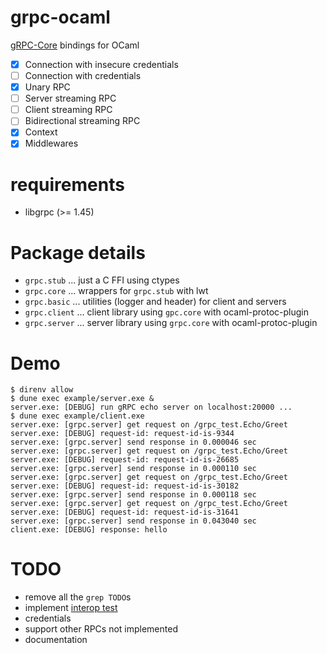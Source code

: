 grpc-ocaml
===

[gRPC-Core](https://github.com/grpc/grpc) bindings for OCaml

- [x] Connection with insecure credentials
- [ ] Connection with credentials
- [x] Unary RPC
- [ ] Server streaming RPC
- [ ] Client streaming RPC
- [ ] Bidirectional streaming RPC
- [x] Context
- [x] Middlewares

# requirements
- libgrpc (>= 1.45)

# Package details
- `grpc.stub` ... just a C FFI using ctypes
- `grpc.core` ... wrappers for `grpc.stub` with lwt
- `grpc.basic` ... utilities (logger and header) for client and servers
- `grpc.client` ... client library using `gpc.core` with ocaml-protoc-plugin
- `grpc.server` ... server library using `grpc.core` with ocaml-protoc-plugin

# Demo
```shell
$ direnv allow
$ dune exec example/server.exe &
server.exe: [DEBUG] run gRPC echo server on localhost:20000 ...
$ dune exec example/client.exe
server.exe: [grpc.server] get request on /grpc_test.Echo/Greet
server.exe: [DEBUG] request-id: request-id-is-9344
server.exe: [grpc.server] send response in 0.000046 sec
server.exe: [grpc.server] get request on /grpc_test.Echo/Greet
server.exe: [DEBUG] request-id: request-id-is-26685
server.exe: [grpc.server] send response in 0.000110 sec
server.exe: [grpc.server] get request on /grpc_test.Echo/Greet
server.exe: [DEBUG] request-id: request-id-is-30182
server.exe: [grpc.server] send response in 0.000118 sec
server.exe: [grpc.server] get request on /grpc_test.Echo/Greet
server.exe: [DEBUG] request-id: request-id-is-31641
server.exe: [grpc.server] send response in 0.043040 sec
client.exe: [DEBUG] response: hello
```

# TODO
- remove all the `grep TODO`s
- implement [interop test](https://github.com/grpc/grpc/blob/master/doc/interop-test-descriptions.md)
- credentials
- support other RPCs not implemented
- documentation
